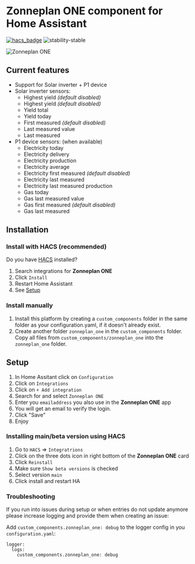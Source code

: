 # Zonneplan ONE component for Home Assistant

[![hacs_badge](https://img.shields.io/badge/HACS-Default-orange.svg?style=for-the-badge)](https://hacs.xyz/)
![stability-stable](https://img.shields.io/badge/stability-stable-green.svg?style=for-the-badge&color=green)

![Zonneplan ONE](https://github.com/fsaris/home-assistant-zonneplan-one/raw/main/images/logo.png)

## Current features
- Support for Solar inverter + P1 device
- Solar inverter sensors:
   - Highest yield _(default disabled)_
   - Highest yield _(default disabled)_
   - Yield total
   - Yield today  
   - First measured _(default disabled)_
   - Last measured value
   - Last measured   
- P1 device sensors: (when available)
   - Electricity today
   - Electricity delivery
   - Electricity production
   - Electricity average
   - Electricity first measured _(default disabled)_
   - Electricity last measured
   - Electricity last measured production
   - Gas today
   - Gas last measured value
   - Gas first measured _(default disabled)_
   - Gas last measured
## Installation

### Install with HACS (recommended)

Do you have [HACS](https://hacs.xyz/) installed?
1. Search integrations for **Zonneplan ONE**
1. Click `Install`
1. Restart Home Assistant
1. See [Setup](#setup)

### Install manually

1. Install this platform by creating a `custom_components` folder in the same folder as your configuration.yaml, if it doesn't already exist.
2. Create another folder `zonneplan_one` in the `custom_components` folder. Copy all files from `custom_components/zonneplan_one` into the `zonneplan_one` folder.

## Setup
1. In Home Assitant click on `Configuration`
1. Click on `Integrations`
1. Click on `+ Add integration`
1. Search for and select `Zonneplan ONE`
1. Enter you `emailaddress` you also use in the **Zonneplan ONE** app
1. You will get an email to verify the login.
1. Click "Save"
1. Enjoy


### Installing main/beta version using HACS
1. Go to `HACS` => `Integratrions`
1. Click on the three dots icon in right bottom of the **Zonneplan ONE** card
1. Click `Reinstall`
1. Make sure `Show beta versions` is checked
1. Select version `main`
1. Click install and restart HA

### Troubleshooting

If you run into issues during setup or when entries do not update anymore please increase logging and provide them when creating an issue:

Add `custom_components.zonneplan_one: debug` to the logger config in you `configuration.yaml`:

```
logger:
  logs:
    custom_components.zonneplan_one: debug
```
